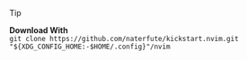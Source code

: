 > [!TIP]
> **Download With**  
> ```git clone https://github.com/naterfute/kickstart.nvim.git "${XDG_CONFIG_HOME:-$HOME/.config}"/nvim```
